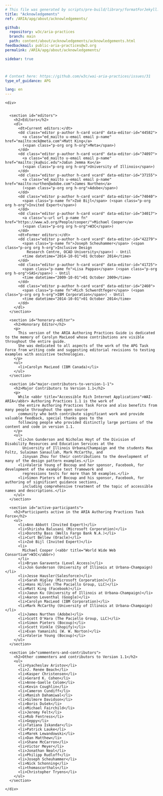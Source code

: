```yaml
---
# This file was generated by scripts/pre-build/library/formatForJekyll.js
title: "Acknowledgements"
ref: /ARIA/apg/about/acknowledgements/

github:
  repository: w3c/aria-practices
  branch: main
  path: content/about/acknowledgements/acknowledgements.html
feedbackmail: public-aria-practices@w3.org
permalink: /ARIA/apg/about/acknowledgements/

sidebar: true



# Context here: https://github.com/w3c/wai-aria-practices/issues/31
type_of_guidance: APG

lang: en
---
```

<meta charset="UTF-8" />
<meta content="width=device-width, initial-scale=1.0" name="viewport" />
<title>Acknowledgements</title>

<script src="../../../../content-assets/wai-aria-practices/shared/js/highlight.pack.js"></script>
<script src="../../../../content-assets/wai-aria-practices/shared/js/app.js"></script>
<script src="../../../../content-assets/wai-aria-practices/shared/js/skipto.js"></script>


<link 
  rel="stylesheet"
  href="{{ '/content-assets/wai-aria-practices/styles.css' | relative_url }}"
>
<!-- Code highlighting styles -->
<link 
  rel="stylesheet"
  href="{{ '/content-assets/wai-aria-practices/shared/css/github.css' | relative_url }}"
>

<script>
const addBodyClass = undefined;
const enableSidebar = true;
if (addBodyClass) document.body.classList.add(addBodyClass);
if (enableSidebar) document.body.classList.add('has-sidebar');
</script>
    

<script>
    const parentPage = window.location.pathname.match(
      /\/(patterns|practices|about)\//
    )?.[1];
    if (parentPage) {
      const parentHref = 'a[href*="' + parentPage + '"]';
      document.querySelector(parentHref).classList.add('active');
    }
  </script>
<div>

    <div>
      
      
      <section id="editors">
        <h2>Editors</h2>
        <dl>
          <dt>Current editors:</dt>
          <dd class="editor p-author h-card vcard" data-editor-id="44582">
            <a class="ed_mailto u-email email p-name" href="mailto:mck@meta.com">Matt King</a>
            (<span class="p-org org h-org">Meta</span>)
          </dd>
          <dd class="editor p-author h-card vcard" data-editor-id="74097">
            <a class="ed_mailto u-email email p-name" href="mailto:jku@uic.edu">JaEun Jemma Ku</a>
            (<span class="p-org org h-org">University of Illinois</span>)
          </dd>
          <dd class="editor p-author h-card vcard" data-editor-id="37155">
            <a class="ed_mailto u-email email p-name" href="mailto:nurthen@adobe.com">James Nurthen</a>
            (<span class="p-org org h-org">Adobe</span>)
          </dd>
          <dd class="editor p-author h-card vcard" data-editor-id="74040">
            <span class="p-name fn">Zoë Bijl</span> (<span class="p-org org h-org">Invited Expert</span>)
          </dd>
          <dd class="editor p-author h-card vcard" data-editor-id="34017">
            <a class="u-url url p-name fn" href="https://www.w3.org/People/cooper/">Michael Cooper</a>
            (<span class="p-org org h-org">W3C</span>)
          </dd>
          <dt>Former editors:</dt>
          <dd class="editor p-author h-card vcard" data-editor-id="42279">
            <span class="p-name fn">Joseph Scheuhammer</span> (<span class="p-org org h-org">Inclusive Design
              Research Centre, OCAD University</span>) - Until
            <time datetime="2014-10-01">01 October 2014</time>
          </dd>
          <dd class="editor p-author h-card vcard" data-editor-id="41725">
            <span class="p-name fn">Lisa Pappas</span> (<span class="p-org org h-org">SAS</span>) - Until
            <time datetime="2009-10-01">01 October 2009</time>
          </dd>
          <dd class="editor p-author h-card vcard" data-editor-id="2460">
            <span class="p-name fn">Rich Schwerdtfeger</span> (<span class="p-org org h-org">IBM Corporation</span>) - Until
            <time datetime="2014-10-01">01 October 2014</time>
          </dd>
        </dl>
      </section>

      <section id="honorary-editor">
        <h2>Honorary Editor</h2>
        <p>
          This version of the ARIA Authoring Practices Guide is dedicated to the memory of Carolyn MacLeod whose contributions are visible throughout the entire guide.
          She was dedicated to all aspects of the work of the APG Task Force from writing code and suggesting editorial revisions to testing examples with assistive technologies.
        </p>
        <ul>
          <li>Carolyn MacLeod (IBM Canada)</li>
        </ul>
      </section>

      <section id="major-contributors-to-version-1-1">
        <h2>Major Contributors to Version 1.1</h2>
        <p>
          While <abbr title="Accessible Rich Internet Applications">WAI-ARIA</abbr> Authoring Practices 1.1 is the work of
          the entire Authoring Practices Task Force and also benefits from many people throughout the open source
          community who both contribute significant work and provide valuable feedback, special thanks goes to the
          following people who provided distinctly large portions of the content and code in version 1.1.
        </p>
        <ul>
          <li>Jon Gunderson and Nicholas Hoyt of the Division of Disability Resources and Education Services at the
            University of Illinois Urbana/Champaign and the students Max Foltz, Sulaiman Sanaullah, Mark McCarthy, and
            Jinyuan Zhou for their contributions to the development of many of the design pattern examples.</li>
          <li>Valerie Young of Bocoup and her sponsor, Facebook, for development of the example test framework and
            regressions tests for more than 50 examples.</li>
          <li>Simon Pieters of Bocoup and his sponsor, Facebook, for authoring of significant guidance sections,
            including comprehensive treatment of the topic of accessible names and descriptions.</li>
        </ul>
      </section>

      <section id="active-participants">
        <h2>Participants active in the ARIA Authoring Practices Task Force</h2>
        <ul>
          <li>Ann Abbott (Invited Expert)</li>
          <li>Shirisha Balusani (Microsoft Corporation)</li>
          <li>Dorothy Bass (Wells Fargo Bank N.A.)</li>
          <li>Curt Bellew (Oracle)</li>
          <li>Zoë Bijl (Invited Expert)</li>
          <li>
            Michael Cooper (<abbr title="World Wide Web Consortium">W3C</abbr>)
          </li>
          <li>Bryan Garaventa (Level Access)</li>
          <li>Jon Gunderson (University of Illinois at Urbana-Champaign)</li>
          <li>Jesse Hausler(Salesforce)</li>
          <li>Sarah Higley (Microsoft Corporation)</li>
          <li>Hans Hillen (The Paciello Group, LLC)</li>
          <li>Matt King (Facebook)</li>
          <li>Jaeun Ku (University of Illinois at Urbana-Champaign)</li>
          <li>Aaron Leventhal (Google)</li>
          <li>Carolyn MacLeod (IBM Corporation)</li>
          <li>Mark McCarthy (University of Illinois at Urbana-Champaign)</li>
          <li>James Nurthen (Adobe)</li>
          <li>Scott O'Hara (The Paciello Group, LLC)</li>
          <li>Simon Pieters (Bocoup)</li>
          <li>Scott Vinkle (Shopify)</li>
          <li>Evan Yamanishi (W. W. Norton)</li>
          <li>Valerie Young (Bocoup)</li>
        </ul>
      </section>

      <section id="commenters-and-contributors">
        <h2>Other commenters and contributors to Version 1.1</h2>
        <ul>
          <li>Vyacheslav Aristov</li>
          <li>J. Renée Beach</li>
          <li>Kasper Christensen</li>
          <li>Gerard K. Cohen</li>
          <li>Anne-Gaelle Colom</li>
          <li>Kevin Coughlin</li>
          <li>Cameron Cundiff</li>
          <li>Manish Dahamiwal</li>
          <li>Gilmore Davidson</li>
          <li>Boris Dušek</li>
          <li>Michael Fairchild</li>
          <li>Jeremy Felt</li>
          <li>Rob Fentress</li>
          <li>Geppy</li>
          <li>Tatiana Iskandar</li>
          <li>Patrick Lauke</li>
          <li>Marek Lewandowski</li>
          <li>Dan Matthew</li>
          <li>Shane McCarron</li>
          <li>Victor Meyer</li>
          <li>Jonathan Neal</li>
          <li>Philipp Rudloff</li>
          <li>Joseph Scheuhammer</li>
          <li>Nick Schonning</li>
          <li>thomascorthals</li>
          <li>Christopher Tryens</li>
        </ul>
      </section>

    </div>
  
</div>
<script 
  src="{{ '/content-assets/wai-aria-practices/shared/js/skipto.js' | relative_url }}"
></script>
